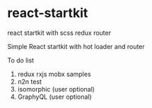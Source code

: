 # react-startkit

react startkit with scss redux router

Simple React startkit with hot loader and router

To do list

1. redux rxjs mobx samples
2. n2n test
3. isomorphic (user optional)
4. GraphyQL (user optional)
